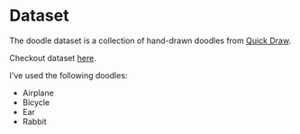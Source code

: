 # Dataset

The doodle dataset is a collection of hand-drawn doodles from [Quick Draw](https://quickdraw.withgoogle.com/data/). 


Checkout dataset [here](https://github.com/googlecreativelab/quickdraw-dataset).


I've used the following doodles:
- Airplane
- Bicycle
- Ear
- Rabbit
